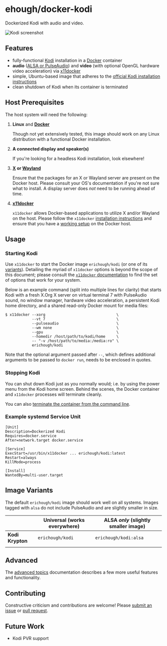 # ehough/docker-kodi

Dockerized Kodi with audio and video.

![Kodi screenshot](https://kodi.tv/sites/default/files/page/field_image/about--devices.jpg "Kodi screenshot")

## Features

* fully-functional [Kodi](https://kodi.tv/) installation in a [Docker](https://www.docker.com/) container
* **audio** ([ALSA or PulseAudio](https://kodi.wiki/view/Linux_audio)) and **video** (with optional OpenGL hardware 
  video acceleration) via [x11docker](https://github.com/mviereck/x11docker/)
* simple, Ubuntu-based image that adheres to the [official Kodi installation instructions](https://kodi.wiki/view/HOW-TO:Install_Kodi_for_Linux#Installing_Kodi_on_Ubuntu-based_distributions)
* clean shutdown of Kodi when its container is terminated

## Host Prerequisites

The host system will need the following:

1. **Linux** and [**Docker**](https://www.docker.com)

   Though not yet extensively tested, this image should work on any Linux distribution with a functional
   Docker installation.
   
1. **A connected display and speaker(s)**

   If you're looking for a headless Kodi installation, look elsewhere!

1. **[X](https://www.x.org/) or [Wayland](https://wayland.freedesktop.org/)**

   Ensure that the packages for an X or Wayland server are present on the Docker host. Please consult your OS's 
   documentation if you're not sure what to install. A display server does *not* need to be running ahead of time.

1. **[x11docker](https://github.com/mviereck/x11docker/)**

   `x11docker` allows Docker-based applications to utilize X and/or Wayland on the host. Please follow the `x11docker` 
   [installation instructions](https://github.com/mviereck/x11docker#installation) and ensure that you have a 
   [working setup](https://github.com/mviereck/x11docker#examples) on the Docker host.
       
## Usage

### Starting Kodi

Use `x11docker` to start the Docker image `erichough/kodi` (or one of its [variants](#image-variants)). Detailing the 
myriad of `x11docker` options is beyond the scope of this document; please consult the 
[`x11docker` documentation](https://github.com/mviereck/x11docker/) to find the set of options that work for your 
system.

Below is an example command (split into multiple lines for clarity) that starts Kodi with a fresh X.Org X server on 
virtual terminal 7 with PulseAudio sound, no window manager, hardware video acceleration, a persistent Kodi home 
directory, and a shared read-only Docker mount for media files:

    $ x11docker --xorg                                \
                --vt 7                                \
                --pulseaudio                          \
                --wm none                             \                
                --gpu                                 \
                --homedir /host/path/to/kodi/home     \
                -- "-v /host/path/to/media:/media:ro" \
                erichough/kodi
           
Note that the optional argument passed after `--`, which defines additional arguments to be passed to `docker run`, 
needs to be enclosed in quotes.

### Stopping Kodi

You can shut down Kodi just as you normally would; i.e. by using the power menu from the Kodi home screen. 
Behind the scenes, the Docker container and `x11docker` processes will terminate cleanly.

You can also [terminate the container from the command line](doc/advanced.md#command-line-shutdown).

### Example systemd Service Unit

    [Unit]
    Description=Dockerized Kodi
    Requires=docker.service
    After=network.target docker.service
    
    [Service]
    ExecStart=/usr/bin/x11docker ... erichough/kodi:latest 
    Restart=always
    KillMode=process
    
    [Install]
    WantedBy=multi-user.target

## Image Variants

The default `erichough/kodi` image should work well on all systems. Images tagged with `alsa` do not include PulseAudio
and are slightly smaller in size.

|                  | Universal (works everywhere) | ALSA *only* (slightly smaller image) |
|------------------|---------------------------------------------|--------------------------------------|
| **Kodi Krypton** |  `erichough/kodi`                    | `erichough/kodi:alsa`                |
|                  |                                             |                                      |

## Advanced

The [advanced topics](doc/advanced.md) documentation describes a few more useful features and functionality.

## Contributing

Constructive criticism and contributions are welcome! Please 
[submit an issue](https://github.com/ehough/docker-kodi/issues/new) or 
[pull request](https://github.com/ehough/docker-kodi/compare).

## Future Work

* Kodi PVR support